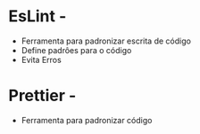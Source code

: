 # EsLint -

- Ferramenta para padronizar escrita de código
- Define padrôes para o código
- Evita Erros

# Prettier -

- Ferramenta para padronizar código
